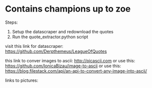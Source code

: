 # Contains champions up to zoe

Steps:
1) Setup the datascraper and redownload the quotes
2) Run the quote_extractor.python script

visit this link for datascraper: https://github.com/Derpthemeus/LeagueOfQuotes

this link to conver images to ascii: http://picascii.com
or use this: https://github.com/IonicaBizau/image-to-ascii
or use this: https://blog.filestack.com/api/an-api-to-convert-any-image-into-ascii/


links to pictures:
